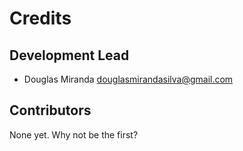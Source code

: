 # Credits

## Development Lead

* Douglas Miranda <douglasmirandasilva@gmail.com>

## Contributors

None yet. Why not be the first?
